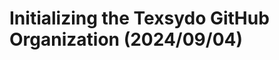 <!-- Copyright (c) 2024 Tobias Briones. All rights reserved. -->
<!-- SPDX-License-Identifier: CC-BY-4.0 -->
<!-- This file is part of https://github.com/tobiasbriones/blog -->

# Initializing the Texsydo GitHub Organization (2024/09/04)
